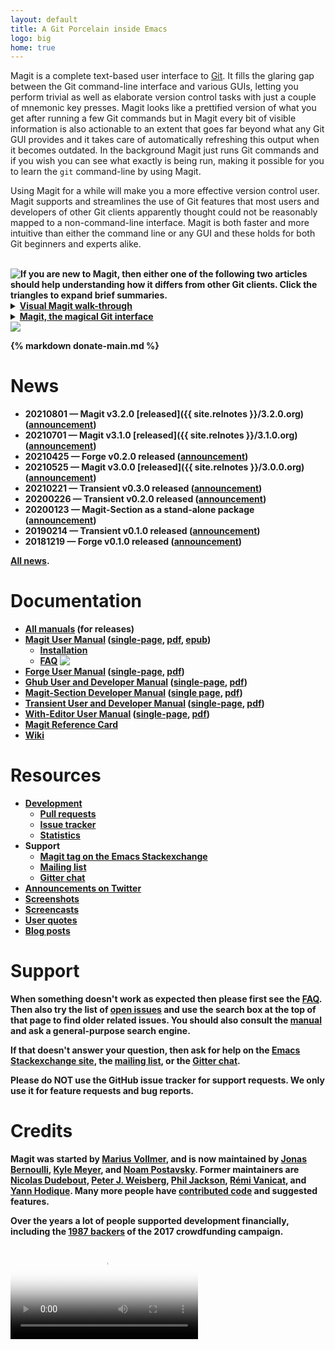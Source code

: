 ```yaml
---
layout: default
title: A Git Porcelain inside Emacs
logo: big
home: true
---
```


Magit is a complete text-based user interface to [Git].  It fills the
glaring gap between the Git command-line interface and various GUIs,
letting you perform trivial as well as elaborate version control tasks
with just a couple of mnemonic key presses.  Magit looks like a
prettified version of what you get after running a few Git commands
but in Magit every bit of visible information is also actionable to an
extent that goes far beyond what any Git GUI provides and it takes
care of automatically refreshing this output when it becomes outdated.
In the background Magit just runs Git commands and if you wish you can
see what exactly is being run, making it possible for you to learn
the `git` command-line by using Magit.

Using Magit for a while will make you a more effective version control
user.  Magit supports and streamlines the use of Git features that
most users and developers of other Git clients apparently thought
could not be reasonably mapped to a non-command-line interface.  Magit
is both faster and more intuitive than either the command line or any
GUI and these holds for both Git beginners and experts alike.

<br>
<img class="clear" src="/assets/L.png" align="top" style="float: left;">
<b>
  If you are new to Magit, then either one of the following two
  articles should help understanding how it differs from other Git
  clients.  Click the triangles to expand brief summaries.
<b>

<details>
  <summary>
  <a href="https://emacsair.me/2017/09/01/magit-walk-through">Visual Magit walk-through</a>
  </summary>

  If you are completely new to Magit, then this article is a good
  visual introduction.

  Almost everything that you see in Magit can be acted on by pressing
  some key, but that's not obvious from just seeing how Magit looks.
  The screenshots and accompanying text of this article explain how to
  perform a variety of actions on Magit's output.
  <br>
</details>

<details>
  <summary>
  <a href="https://emacsair.me/2017/09/01/the-magical-git-interface">Magit, the magical Git interface</a>
  </summary>

  Magit differs significantly from other Git interfaces, and its
  advantages are not immediately obvious simply from looking at a few
  screenshots as presented in the preceding article.

  This article discusses Magit's properties in somewhat more abstract
  terms.
</details>

<a href="/screenshots">
  <img class="screenshot" src="/screenshots/status.png">
</a>


<br>
<script type="text/javascript" src="/quotes/quotes.js"></script>
<script type="text/javascript">window.onload = function(){inject_quotes(); simpleCssSwitch();}</script>

<section>
  <blockquote id="quote1"></blockquote>
  <blockquote id="quote2"></blockquote>
  {% markdown donate-main.md %}
  <br>
</section>

# News

<!--Also update news/index.md-->
* 20210801 — Magit **v3.2.0** [released]({{ site.relnotes }}/3.2.0.org)
  ([announcement](https://emacsair.me/2021/08/01/magit-3.2))
* 20210701 — Magit **v3.1.0** [released]({{ site.relnotes }}/3.1.0.org)
  ([announcement](https://emacsair.me/2021/07/01/magit-3.1))
* 20210425 — Forge **v0.2.0** released
  ([announcement](https://emacsair.me/2021/05/25/forge-0.2))
* 20210525 — Magit **v3.0.0** [released]({{ site.relnotes }}/3.0.0.org)
  ([announcement](https://emacsair.me/2021/05/25/magit-3.0))
* 20210221 — Transient **v0.3.0** released
  ([announcement](https://emacsair.me/2021/02/21/transient-0.3))
* 20200226 — Transient **v0.2.0** released
  ([announcement](https://emacsair.me/2020/02/26/transient-0.2))
* 20200123 — Magit-Section as a stand-alone package
  ([announcement](https://emacsair.me/2020/01/23/magit-section))
* 20190214 — Transient **v0.1.0** released
  ([announcement](https://emacsair.me/2019/02/14/transient-0.1))
* 20181219 — Forge **v0.1.0** released
  ([announcement](https://emacsair.me/2018/12/19/forge-0.1))

[All news](/news).

# Documentation

* [All manuals](/manual) (for releases)
* [Magit User Manual](/manual/magit)
  ([single-page](/manual/magit.html),
   [pdf](/manual/magit.pdf),
   [epub](/manual/magit.epub))
  * [Installation](/manual/magit/Installation.html)
  * [FAQ](/manual/magit/FAQ.html)
    <img class="clear" src="/assets/R.png" align="top">
* [Forge User Manual](/manual/forge)
  ([single-page](/manual/forge.html),
   [pdf](/manual/forge.pdf))
* [Ghub User and Developer Manual](/manual/ghub)
  ([single-page](/manual/ghub.html),
   [pdf](/manual/ghub.pdf))
* [Magit-Section Developer Manual](/manual/magit-section)
  ([single page](/manual/magit-section.html),
  [pdf](/manual/magit-section.pdf))
* [Transient User and Developer Manual](/manual/transient)
  ([single-page](/manual/transient.html),
   [pdf](/manual/transient.pdf))
* [With-Editor User Manual](/manual/with-editor)
  ([single-page](/manual/with-editor.html),
   [pdf](/manual/with-editor.pdf))
* [Magit Reference Card](/manual/magit-refcard.pdf)
* [Wiki][wiki]

# Resources

* [Development][devel]
  * [Pull requests][pulls]
  * [Issue tracker][issues]
  * [Statistics](/stats/activity.html)
* Support
  * [Magit tag on the Emacs Stackexchange][forum]
  * [Mailing list][list]
  * [Gitter chat][chat]
* [Announcements on Twitter][twitter]
* [Screenshots](https://emacsair.me/2017/09/01/magit-walk-through)
* [Screencasts](/screencasts)
* [User quotes](/quotes)
* [Blog posts](/blogs)

# Support

When something doesn't work as expected then please first see the
[FAQ][faq].  Then also try the list of [open issues][issues] and use
the search box at the top of that page to find older related issues.
You should also consult the [manual][manual] and ask a general-purpose
search engine.

If that doesn't answer your question, then ask for help on the
**[Emacs Stackexchange site][forum]**, the [mailing list][list], or
the [Gitter chat][chat].

Please do NOT use the GitHub issue tracker for support requests.
We only use it for feature requests and bug reports.

# Credits

Magit was started by [Marius Vollmer][marius], and is now maintained
by [Jonas Bernoulli][jonas], [Kyle Meyer][kyle], and
[Noam Postavsky][noam].  Former maintainers are
[Nicolas Dudebout][nicolas], [Peter J. Weisberg][peter],
[Phil Jackson][phil], [Rémi Vanicat][remi], and [Yann Hodique][yann].
Many more people have [contributed code][authors] and suggested
features.

Over the years a lot of people supported development financially,
including the [1987 backers][backers] of the 2017 crowdfunding
campaign.

<video id="gource" controls poster="/assets/videos/gource-700x700.png">
  <source src="/assets/videos/gource-700x700.webm" type="video/webm">
</video>

[backers]: https://github.com/magit/magit/blob/master/Documentation/BACKERS.md
[contrib]: https://github.com/magit/magit/blob/master/CONTRIBUTING.md
[devel]:   https://github.com/magit/magit
[issues]:  https://github.com/magit/magit/issues
[pulls]:   https://github.com/magit/magit/pulls

[authors]: https://magit.vc/stats/authors.html
[faq]:     https://magit.vc/manual/magit/FAQ.html
[manual]:  https://magit.vc/manual

[chat]:    https://gitter.im/magit/magit
[forum]:   https://emacs.stackexchange.com/questions/tagged/magit
[list]:    https://groups.google.com/forum/?fromgroups#!forum/magit
[twitter]: https://twitter.com/magit_emacs
[wiki]:    https://github.com/magit/magit/wiki

[Emacs]:   https://www.gnu.org/software/emacs
[Git]:     https://git-scm.com

[jonas]:   https://emacsair.me
[kyle]:    https://github.com/kyleam
[marius]:  https://github.com/mvollmer
[nicolas]: http://dudebout.com
[noam]:    https://github.com/npostavs
[peter]:   https://github.com/pjweisberg
[phil]:    https://github.com/philjackson
[remi]:    https://github.com/vanicat
[yann]:    http://www.hodique.info

[porcelain]: https://stackoverflow.com/questions/6976473
